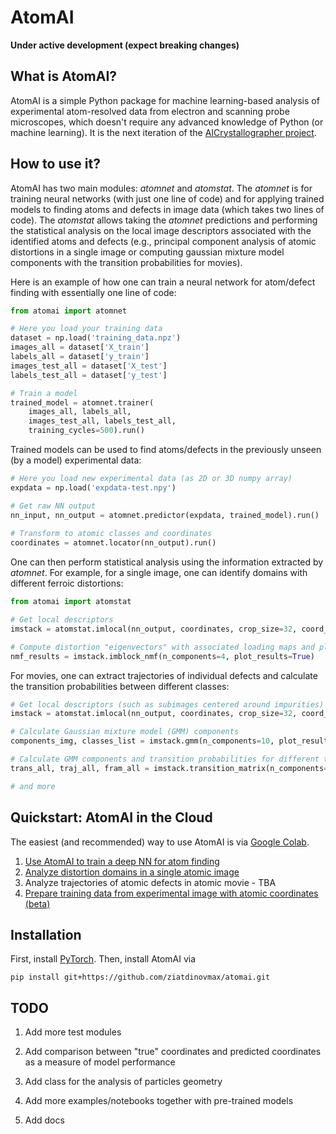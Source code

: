 # AtomAI
**Under active development (expect breaking changes)**

## What is AtomAI?

AtomAI is a simple Python package for machine learning-based analysis of experimental atom-resolved data from electron and scanning probe microscopes, which doesn't require any advanced knowledge of Python (or machine learning). It is the next iteration of the [AICrystallographer project](https://github.com/pycroscopy/AICrystallographer).

## How to use it?

AtomAI has two main modules: *atomnet* and *atomstat*. The *atomnet* is for training neural networks (with just one line of code) and for applying trained models to finding atoms and defects in image data (which takes two lines of code). The *atomstat* allows taking the *atomnet* predictions and performing the statistical analysis on the local image descriptors associated with the identified atoms and defects (e.g., principal component analysis of atomic distortions in a single image or computing gaussian mixture model components with the transition probabilities for movies).

Here is an example of how one can train a neural network for atom/defect finding with essentially one line of code:

```python
from atomai import atomnet

# Here you load your training data
dataset = np.load('training_data.npz')
images_all = dataset['X_train']
labels_all = dataset['y_train']
images_test_all = dataset['X_test']
labels_test_all = dataset['y_test']

# Train a model
trained_model = atomnet.trainer(
    images_all, labels_all, 
    images_test_all, labels_test_all,
    training_cycles=500).run()   
```

Trained models can be used to find atoms/defects in the previously unseen (by a model) experimental data:
```python
# Here you load new experimental data (as 2D or 3D numpy array)
expdata = np.load('expdata-test.npy')

# Get raw NN output
nn_input, nn_output = atomnet.predictor(expdata, trained_model).run()
    
# Transform to atomic classes and coordinates
coordinates = atomnet.locator(nn_output).run()
```

One can then perform statistical analysis using the information extracted by *atomnet*. For example, for a single image, one can identify domains with different ferroic distortions:

```python
from atomai import atomstat

# Get local descriptors
imstack = atomstat.imlocal(nn_output, coordinates, crop_size=32, coord_class=1)

# Compute distortion "eigenvectors" with associated loading maps and plot results:
nmf_results = imstack.imblock_nmf(n_components=4, plot_results=True)
```

For movies, one can extract trajectories of individual defects and calculate the transition probabilities between different classes:

```python
# Get local descriptors (such as subimages centered around impurities)
imstack = atomstat.imlocal(nn_output, coordinates, crop_size=32, coord_class=1)

# Calculate Gaussian mixture model (GMM) components
components_img, classes_list = imstack.gmm(n_components=10, plot_results=True)

# Calculate GMM components and transition probabilities for different trajectories
trans_all, traj_all, fram_all = imstack.transition_matrix(n_components=10, rmax=10)

# and more
```

## Quickstart: AtomAI in the Cloud

The easiest (and recommended) way to use AtomAI is via [Google Colab](https://colab.research.google.com/notebooks/intro.ipynb).

1. [Use AtomAI to train a deep NN for atom finding](https://colab.research.google.com/github/ziatdinovmax/atomai/blob/master/examples/notebooks/atomai_atomnet.ipynb)
2. [Analyze distortion domains in a single atomic image](https://colab.research.google.com/github/ziatdinovmax/atomai/blob/master/examples/notebooks/atomai_atomstat.ipynb)
3. Analyze trajectories of atomic defects in atomic movie - TBA
4. [Prepare training data from experimental image with atomic coordinates (beta)](https://colab.research.google.com/github/ziatdinovmax/atomai/blob/master/examples/notebooks/atomai_training_data.ipynb)

## Installation
First, install [PyTorch](https://pytorch.org/get-started/locally/). Then, install AtomAI via

```pip install git+https://github.com/ziatdinovmax/atomai.git```


## TODO

1) Add more test modules

2) Add comparison between "true" coordinates and predicted coordinates as a measure of model performance

3) Add class for the analysis of particles geometry

4) Add more examples/notebooks together with pre-trained models

5) Add docs
